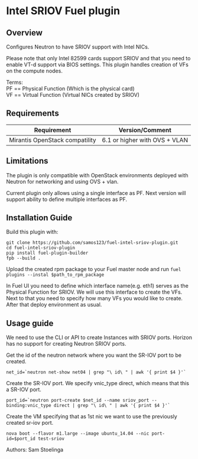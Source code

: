 Intel SRIOV Fuel plugin
======================


Overview
--------
Configures Neutron to have SRIOV support with Intel NICs.

Please note that only Intel 82599 cards support SRIOV and that you
need to enable VT-d support via BIOS settings. This plugin
handles creation of VFs on the compute nodes.

Terms:  
PF == Physical Function (Which is the physical card)  
VF == Virtual Function (Virtual NICs created by SRIOV)

Requirements
------------


| Requirement                    | Version/Comment                                               |
| ------------------------------ | ------------------------------------------------------------- |
| Mirantis OpenStack compatility | 6.1 or higher with OVS + VLAN                                 |


Limitations
-----------

The plugin is only compatible with OpenStack environments deployed with Neutron
for networking and using OVS + vlan.

Current plugin only allows using a single interface as PF. Next version
will support ability to define multiple interfaces as PF.


Installation Guide
------------------

Build this plugin with:

    git clone https://github.com/samos123/fuel-intel-sriov-plugin.git
    cd fuel-intel-sriov-plugin
    pip install fuel-plugin-builder
    fpb --build .

Upload the created rpm package to your Fuel master node and run `fuel plugins --instal $path_to_rpm_package`

In Fuel UI you need to define which interface name(e.g. eth1) serves as the Physical Function
for SRIOV. We will use this interface to create the VFs. Next to that you need to specify
how many VFs you would like to create. After that deploy environment as usual.



Usage guide
-----------
We need to use the CLI or API to create Instances with SRIOV ports. Horizon has no support for creating Neutron SRIOV ports.

Get the id of the neutron network where you want the SR-IOV port to be created.

    net_id=`neutron net-show net04 | grep "\ id\ " | awk '{ print $4 }'`

Create the SR-IOV port. We specify vnic\_type direct, which means that this a SR-IOV port.

    port_id=`neutron port-create $net_id --name sriov_port --binding:vnic_type direct | grep "\ id\ " | awk '{ print $4 }'`

Create the VM specifying that as 1st nic we want to use the previously created sr-iov port.

    nova boot --flavor m1.large --image ubuntu_14.04 --nic port-id=$port_id test-sriov


Authors: Sam Stoelinga
